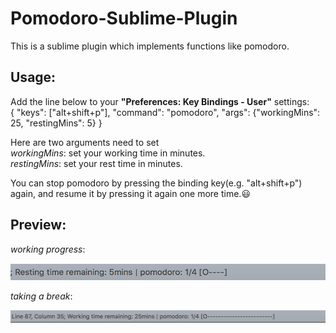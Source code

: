 Pomodoro-Sublime-Plugin
=========================

This is a sublime plugin which implements functions like pomodoro.

Usage: 
-----------------------------
Add the line below to your **"Preferences: Key Bindings - User"** settings:  
{ "keys": ["alt+shift+p"], "command": "pomodoro", "args": {"workingMins": 25, "restingMins": 5} }

Here are two arguments need to set  
*workingMins*: set your working time in minutes.  
*restingMins*: set your rest time in minutes.

You can stop pomodoro by pressing the binding key(e.g. "alt+shift+p") again, and resume it by pressing it again one more time.:smiley:

Preview:
-----------------------------
*working progress*:

![](https://raw.githubusercontent.com/Neway6655/Sublime-Pomodoro/master/images/pomodoro_rest_status_sample.jpg)

*taking a break*:

![](https://raw.githubusercontent.com/Neway6655/Sublime-Pomodoro/master/images/pomodoro_working_status_sample.jpg)

